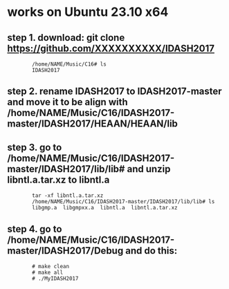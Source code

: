 # works on Ubuntu 23.10 x64
## step 1. download: git clone https://github.com/XXXXXXXXXX/IDASH2017
            /home/NAME/Music/C16# ls
            IDASH2017

## step 2. rename IDASH2017 to IDASH2017-master and move it to be align with /home/NAME/Music/C16/IDASH2017-master/IDASH2017/HEAAN/HEAAN/lib
## step 3. go to /home/NAME/Music/C16/IDASH2017-master/IDASH2017/lib/lib#   and   unzip libntl.a.tar.xz  to libntl.a
            tar -xf libntl.a.tar.xz 
            /home/NAME/Music/C16/IDASH2017-master/IDASH2017/lib/lib# ls
            libgmp.a  libgmpxx.a  libntl.a  libntl.a.tar.xz
## step 4. go to /home/NAME/Music/C16/IDASH2017-master/IDASH2017/Debug and do this:
            # make clean
            # make all
            # ./MyIDASH2017




